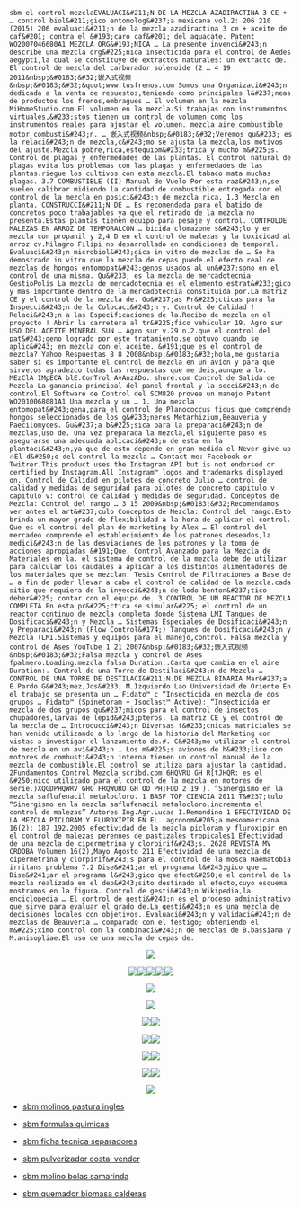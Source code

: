 
```
sbm el control mezclaEVALUACI&#211;N DE LA MEZCLA AZADIRACTINA 3 CE + … control biol&#211;gico entomolog&#237;a mexicana vol.2: 206 210 (2015) 206 evaluaci&#211;n de la mezcla azadiractina 3 ce + aceite de caf&#201; contra el &#193;caro caf&#201; del aguacate. Patent WO2007046680A1 MEZCLA ORG&#193;NICA … La presente invenci&#243;n describe una mezcla org&#225;nica insecticida para el control de Aedes aegypti,la cual se constituye de extractos naturales: un extracto de. El control de mezcla del carburador solenoide (2 … 4 19 2011&nbsp;&#0183;&#32;嵌入式视频&nbsp;&#0183;&#32;&quot;www.tusfrenos.com Somos una Organizaci&#243;n dedicada a la venta de repuestos,teniendo como principales l&#237;neas de productos los frenos,embragues … El volumen en la mezcla MiHomeStudio.com El volumen en la mezcla.Si trabajas con instrumentos virtuales,&#233;stos tienen un control de volumen como los instrumentos reales para ajustar el volumen. mezcla aire combustible motor combusti&#243;n. … 嵌入式视频&nbsp;&#0183;&#32;Veremos qu&#233; es la relaci&#243;n de mezcla,c&#243;mo se ajusta la mezcla,los motivos del ajuste.Mezcla pobre,rica,estequiom&#233;trica y mucho m&#225;s. Control de plagas y enfermedades de las plantas. El control natural de plagas evita los problemas con las plagas y enfermedades de las plantas.riegue los cultivos con esta mezcla.El tabaco mata muchas plagas. 3.7 COMBUSTIBLE (II) Manual de Vuelo Por esta raz&#243;n,se suelen calibrar midiendo la cantidad de combustible entregada con el control de la mezcla en posici&#243;n de mezcla rica. 1.3 Mezcla en planta. CONSTRUCCI&#211;N DE … Es recomendada para el batido de concretos poco trabajables ya que el retirado de la mezcla no presenta.Estas plantas tienen equipo para pesaje y control. CONTROLDE MALEZAS EN ARROZ DE TEMPORALCON … bicida clomazone s&#243;lo y en mezcla con propanil y 2,4 D en el control de malezas y la toxicidad al arroz cv.Milagro Filipi no desarrollado en condiciones de temporal. Evaluaci&#243;n microbiol&#243;gica in vitro de mezclas de … Se ha demostrado in vitro que la mezcla de cepas puede.el efecto real de mezclas de hongos entomopat&#243;genos usados al un&#237;sono en el control de una misma. Qu&#233; es la mezcla de mercadotecnia GestioPolis La mezcla de mercadotecnia es el elemento estrat&#233;gico y mas importante dentro de la mercadotecnia constituida por.La matriz CE y el control de la mezcla de. Gu&#237;as Pr&#225;cticas para la Inspecci&#243;n de la Colocaci&#243;n y. Control de Calidad ! Relaci&#243;n a las Especificaciones de la.Recibo de mezcla en el proyecto ! Abrir la carretera al tr&#225;fico vehicular 19. Agro sur USO DEL ACEITE MINERAL SUN … Agro sur v.29 n.2.que el control del pat&#243;geno logrado por este tratamiento.se obtuvo cuando se aplic&#243; en mezcla con el aceite. &#191;que es el control de mezcla? Yahoo Respuestas 8 8 2008&nbsp;&#0183;&#32;hola,me gustaria saber si es importante el control de mezcla en un avion y para que sirve,os agradezco todas las respuestas que me deis,aunque a lo. MEzClA IMpECA blE.ConTrol AvAnzADo. shure.com Control de Salida de Mezcla La ganancia principal del panel frontal y la secci&#243;n de control.El Software de Control del SCM820 provee un manejo Patent WO2010068081A1 Una mezcla y un … 1. Una mezcla entomopat&#243;gena,para el control de Planococcus ficus que comprende hongos seleccionados de los g&#233;neros Metarhizium,Beauveria y Paecilomyces. Gu&#237;a b&#225;sica para la preparaci&#243;n de mezclas,uso de. Una vez preparada la mezcla,el siguiente paso es asegurarse una adecuada aplicaci&#243;n de esta en la plantaci&#243;n,ya que de esto depende en gran medida el Never give up🔥El d&#250;o del control la mezcla … Contact me: Facebook or Twitrer.This product uses the Instagram API but is not endorsed or certified by Instagram.All Instagram™ logos and trademarks displayed on. Control de Calidad en pilotes de concreto Julio … control de calidad y medidas de seguridad para pilotes de concreto capitulo v capitulo v: control de calidad y medidas de seguridad. Conceptos de Mezcla: Control del rango … 3 15 2009&nbsp;&#0183;&#32;Recomendamos ver antes el art&#237;culo Conceptos de Mezcla: Control del rango.Esto brinda un mayor grado de flexibilidad a la hora de aplicar el control. Que es el control del plan de marketing by Alex … El control del mercadeo comprende el establecimiento de los patrones deseados,la medici&#243;n de las desviaciones de los patrones y la toma de acciones apropiadas &#191;Que. Control Avanzado para la Mezcla de Materiales en la. el sistema de control de la mezcla debe de utilizar para calcular los caudales a aplicar a los distintos alimentadores de los materiales que se mezclan. Tesis Control de Filtraciones a Base de … a fin de poder llevar a cabo el control de calidad de la mezcla.cada sitio que requiera de la inyecci&#243;n de lodo benton&#237;tico deber&#225; contar con el equipo de. 3.CONTROL DE UN REACTOR DE MEZCLA COMPLETA En esta pr&#225;ctica se simular&#225; el control de un reactor continuo de mezcla completa donde Sistema LMI Tanques de Dosificaci&#243;n y Mezcla … Sistemas Especiales de Dosificaci&#243;n y Preparaci&#243;n (Flow Control&#174;) Tanques de Dosificaci&#243;n y Mezcla (LMI.Sistemas y equipos para el manejo,control. Falsa mezcla y control de Ases YouTube 1 21 2007&nbsp;&#0183;&#32;嵌入式视频&nbsp;&#0183;&#32;Falsa mezcla y control de Ases fpalmero.Loading.mezcla falsa Duration:.Carta que cambia en el aire Duration:. Control de una Torre de Destilaci&#243;n de Mezcla … CONTROL DE UNA TORRE DE DESTILACI&#211;N.DE MEZCLA BINARIA Mar&#237;a E.Pardo G&#243;mez,Jos&#233; M.Izquierdo Lao Universidad de Oriente En el trabajo se presenta un … Fidato™ c “Insecticida en mezcla de dos grupos … Fidato™ (Spinetoram + Isoclast™ Active): “Insecticida en mezcla de dos grupos qu&#237;micos para el control de insectos chupadores,larvas de lepid&#243;pteros. La matriz CE y el control de la mezcla de … Introducci&#243;n Diversas t&#233;cnicas matriciales se han venido utilizando a lo largo de la historia del Marketing con vistas a investigar el lanzamiento de.#. C&#243;mo utilizar el control de mezcla en un avi&#243;n … Los m&#225;s aviones de h&#233;lice con motores de combusti&#243;n interna tienen un control manual de la mezcla de combustible.El control se utiliza para ajustar la cantidad. 2Fundamentos Control Mezcla scribd.com 6HQVRU GH R[tJHQR: es el &#250;nico utilizado para el control de la mezcla en motores de serie.)XQGDPHQWRV GHO FRQWURO GH OD PH]FOD 2 19 ). “Sinergismo en la mezcla saflufenacil metalocloro. 1 BASF TOP CIENCIA 2011 T&#237;tulo “Sinergismo en la mezcla saflufenacil metalocloro,incrementa el control de malezas” Autores Ing.Agr.Lucas I.Remondino 1 EFECTIVIDAD DE LA MEZCLA PICLORAM Y FLUROXIPIR EN EL. agronom&#205;a mesoamericana 16(2): 187 192.2005 efectividad de la mezcla picloram y fluroxipir en el control de malezas perennes de pastizales tropicales1 Efectividad de una mezcla de cipermetrina y clorpirif&#243;s. 2628 REVISTA MV CRDOBA Volumen 16(2),Mayo Agosto 211 Efectividad de una mezcla de cipermetrina y clorpirif&#243;s para el control de la mosca Haematobia irritans problema 7.2 Dise&#241;ar el programa l&#243;gico que … Dise&#241;ar el programa l&#243;gico que efect&#250;e el control de la mezcla realizada en el dep&#243;sito destinado al efecto,cuyo esquema mostramos en la figura. Control de gesti&#243;n Wikipedia,la enciclopedia … El control de gesti&#243;n es el proceso administrativo que sirve para evaluar el grado de.La gesti&#243;n es una mezcla de decisiones locales con objetivos. Evaluaci&#243;n y validaci&#243;n de mezclas de Beauveria … comparado con el testigo; obteniendo el m&#225;ximo control con la combinaci&#243;n de mezclas de B.bassiana y M.anisopliae.El uso de una mezcla de cepas de. 
```

<div align="center">

<a href="https://es-crusher.shibang-china.com/github&k=sbm+el+control+mezcla"><img src="https://static.shibang-china.com/es/crusher/logo.jpg"></a>

<a href="https://es-crusher.shibang-china.com/github&k=sbm+el+control+mezcla"><img src="https://static.shibang-china.com/es/crusher/index.jpg"></a><a href="https://es-crusher.shibang-china.com/material.htmlgithub&k=sbm+el+control+mezcla"><img src="https://static.shibang-china.com/es/crusher/material.jpg"></a><a href="https://es-crusher.shibang-china.com/application.htmlgithub&k=sbm+el+control+mezcla"><img src="https://static.shibang-china.com/es/crusher/application.jpg"></a><a href="https://es-crusher.shibang-china.com/aboutus.htmlgithub&k=sbm+el+control+mezcla"><img src="https://static.shibang-china.com/es/crusher/aboutus.jpg"></a><a href="https://es-crusher.shibang-china.com/contact.htmlgithub&k=sbm+el+control+mezcla"><img src="https://static.shibang-china.com/es/crusher/contact.jpg"></a>

<a href="https://es-crusher.shibang-china.com/github&k=sbm+el+control+mezcla"><img src="https://static.shibang-china.com/es/crusher/banner.jpg"></a>

<a href="https://swt.shibang-china.com/github&k=sbm+el+control+mezcla"><img src="https://static.shibang-china.com/es/crusher/text.jpg"></a>

<a href="https://swt.shibang-china.com/github&k=sbm+el+control+mezcla"><img src="https://static.shibang-china.com/es/crusher/chat.jpg"></a><a href="https://es-crusher.shibang-china.com/contact.htmlgithub&k=sbm+el+control+mezcla"><img src="https://static.shibang-china.com/es/crusher/message.jpg"></a>

<a href="https://es-crusher.shibang-china.com/products/pe.htmlgithub&k=sbm+el+control+mezcla"><img src="https://static.shibang-china.com/es/crusher/pe.jpg"></a><a href="https://es-crusher.shibang-china.com/products/pf.htmlgithub&k=sbm+el+control+mezcla"><img src="https://static.shibang-china.com/es/crusher/pf.jpg"></a>

<a href="https://es-crusher.shibang-china.com/products/hpt.htmlgithub&k=sbm+el+control+mezcla"><img src="https://static.shibang-china.com/es/crusher/hpt.jpg"></a><a href="https://es-crusher.shibang-china.com/products/vsi.htmlgithub&k=sbm+el+control+mezcla"><img src="https://static.shibang-china.com/es/crusher/vsi.jpg"></a>

<a href="https://es-crusher.shibang-china.com/products/klv.htmlgithub&k=sbm+el+control+mezcla"><img src="https://static.shibang-china.com/es/crusher/klv.jpg"></a><a href="https://es-crusher.shibang-china.com/products/portable.htmlgithub&k=sbm+el+control+mezcla"><img src="https://static.shibang-china.com/es/crusher/portable.jpg"></a>

<a href="https://swt.shibang-china.com/github&k=sbm+el+control+mezcla"><img src="https://static.shibang-china.com/es/crusher/case.jpg"></a>

</div>


* [sbm molinos pastura ingles](sbm%20molinos%20pastura%20ingles.md)

* [sbm formulas quimicas](sbm%20formulas%20quimicas.md)

* [sbm ficha tecnica separadores](sbm%20ficha%20tecnica%20separadores.md)

* [sbm pulverizador costal vender](sbm%20pulverizador%20costal%20vender.md)

* [sbm molino bolas samarinda](sbm%20molino%20bolas%20samarinda.md)

* [sbm quemador biomasa calderas](sbm%20quemador%20biomasa%20calderas.md)